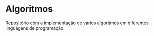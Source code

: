 # Algoritmos
Repositório com a implementação de vários algoritmos em diferentes linguagens de programação.

